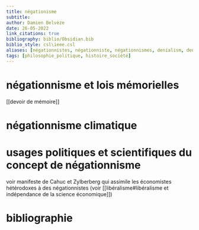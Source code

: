 ```yaml
---
title: négationisme
subtitle:
author: Damien Belvèze
date: 26-05-2022
link_citations: true
bibliography: biblio/Obsidian.bib
biblio_style: csl\ieee.csl
aliases: [négationnistes, négationniste, négationnismes, denialism, denialist, denialists]
tags: [philosophie_politique, histoire_société]
---
```


# négationnisme et lois mémorielles

[[devoir de mémoire]]


# négationnisme climatique

# usages politiques et scientifiques du concept de négationnisme

voir manifeste de Cahuc et Zylberberg qui assimile les économistes hétérodoxes à des négationnistes (voir [[libéralisme#libéralisme et indépendance de la science économique]])





# bibliographie

